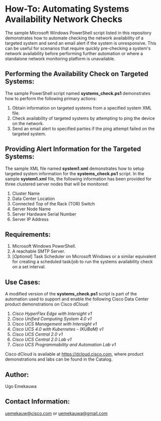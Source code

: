 # How-To: Automating Systems Availability Network Checks

The sample Microsoft Windows PowerShell script listed in this repository demonstrates how to automate checking the network availability of a targeted system and send an email alert if the system is unresponsive. This can be useful for scenarios that require quickly pre-checking a system's network availability before performing further automation or where a standalone network monitoring platform is unavailable.

## Performing the Availability Check on Targeted Systems:
The sample PowerShell script named **systems_check.ps1** demonstrates how to perform the following primary actions:
1. Obtain information on targeted systems from a specified system XML file.
2. Check availability of targeted systems by attempting to ping the device on the network.
3. Send an email alert to specified parties if the ping attempt failed on the targeted system.

## Providing Alert Information for the Targeted Systems:
The sample XML file named **system1.xml** demonstrates how to setup targeted system information for the **systems_check.ps1** script. In the sample **system1.xml** file, the following information has been provided for three clustered server nodes that will be monitored:
1. Cluster Name
2. Data Center Location
3. Connected Top of the Rack (TOR) Switch
4. Server Node Name
5. Server Hardware Serial Number
6. Server IP Address

## Requirements:
1. Microsoft Windows PowerShell.
2. A reachable SMTP Server.
3. [_Optional_] Task Scheduler on Microsoft Windows or a similar equivalent for creating a scheduled task/job to run the systems availability check on a set interval.

## Use Cases:
A modified version of the **systems_check.ps1** script is part of the automation used to support and enable the following Cisco Data Center product demonstrations on Cisco dCloud:

1. _Cisco HyperFlex Edge with Intersight v1_
2. _Cisco Unified Computing System 4.0 v1_
3. _Cisco UCS Management with Intersight v1_
4. _Cisco UCS 4.0 with Kubernetes - (KUBaM) v1_
5. _Cisco UCS Central 2.0 v1_
6. _Cisco UCS Central 2.0 Lab v1_
7. _Cisco UCS Programmability and Automation Lab v1_

Cisco dCloud is available at https://dcloud.cisco.com, where product demonstrations and labs can be found in the Catalog.

## Author:
Ugo Emekauwa

## Contact Information:
uemekauw@cisco.com or uemekauwa@gmail.com
